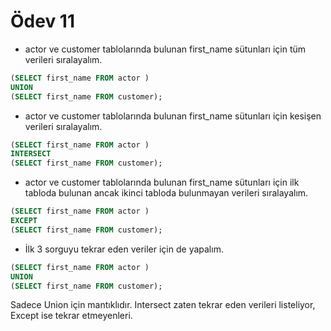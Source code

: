 # Ödev 11

* actor ve customer tablolarında bulunan first_name sütunları için tüm verileri sıralayalım.

```sql
(SELECT first_name FROM actor )
UNION
(SELECT first_name FROM customer);
```

* actor ve customer tablolarında bulunan first_name sütunları için kesişen verileri sıralayalım.

```sql
(SELECT first_name FROM actor )
INTERSECT
(SELECT first_name FROM customer);
```

* actor ve customer tablolarında bulunan first_name sütunları için ilk tabloda bulunan ancak ikinci tabloda bulunmayan 
verileri sıralayalım.

```sql
(SELECT first_name FROM actor )
EXCEPT
(SELECT first_name FROM customer);
```

* İlk 3 sorguyu tekrar eden veriler için de yapalım.

```sql
(SELECT first_name FROM actor )
UNION
(SELECT first_name FROM customer);
```
Sadece Union için mantıklıdır. Intersect zaten tekrar eden verileri listeliyor, Except ise tekrar etmeyenleri.

